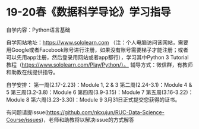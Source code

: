 # 19-20春《数据科学导论》学习指导


自学内容：Python语言基础

自学网站地址：https://www.sololearn.com （注：个人电脑访问该网站，需要用Google或者Facebook账号进行注册，如果没有账号需要梯子才能注册；或者可以先用app注册，然后登录用网站或者app都行），学习其中Python 3 Tutorial教程（https://www.sololearn.com/Play/Python/）。
辅导方式：微信群，有教师和助教在线提供指导。

自学安排：
第一周(2.17-2.23)：Module 1, 2 & 3 
第二周(2.24-3.1)：Module 4 & 5 
第三周(3.2-3.8)：Module 6
第四周(3.9-3.15)：Module 7
第五周(3.16-3.22)：Module 8
第六周(3.23-3.30)：Module 9
3月31日正式提交您获得的证书。


有问题请提issue(https://github.com/nkxujun/RUC-Data-Science-Course/issues)，老师和助教将以解决issue的方式解答


